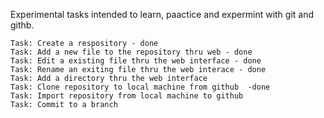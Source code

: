 Experimental tasks intended to learn, paactice and expermint with git and githb.

    Task: Create a respository - done
    Task: Add a new file to the repository thru web - done
    Task: Edit a existing file thru the web interface - done
    Task: Rename an exiting file thru the web interace - done
    Task: Add a directory thru the web interface
    Task: Clone repository to local machine from github  -done
    Task: Import repository from local machine to github
    Task: Commit to a branch


